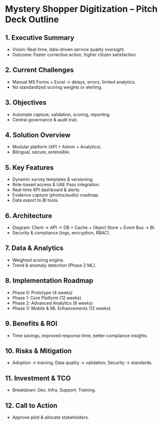 # Mystery Shopper Digitization – Pitch Deck Outline

## 1. Executive Summary
- Vision: Real-time, data-driven service quality oversight.
- Outcome: Faster corrective action, higher citizen satisfaction.

## 2. Current Challenges
- Manual MS Forms + Excel -> delays, errors, limited analytics.
- No standardized scoring weights or alerting.

## 3. Objectives
- Automate capture, validation, scoring, reporting.
- Central governance & audit trail.

## 4. Solution Overview
- Modular platform (API + Admin + Analytics).
- Bilingual, secure, extensible.

## 5. Key Features
- Dynamic survey templates & versioning.
- Role-based access & UAE Pass integration.
- Real-time KPI dashboard & alerts.
- Evidence capture (photos/audio) roadmap.
- Data export to BI tools.

## 6. Architecture
- Diagram: Client -> API -> DB + Cache + Object Store + Event Bus -> BI.
- Security & compliance (logs, encryption, RBAC).

## 7. Data & Analytics
- Weighted scoring engine.
- Trend & anomaly detection (Phase 2 ML).

## 8. Implementation Roadmap
- Phase 0: Prototype (4 weeks)
- Phase 1: Core Platform (12 weeks)
- Phase 2: Advanced Analytics (8 weeks)
- Phase 3: Mobile & ML Enhancements (12 weeks)

## 9. Benefits & ROI
- Time savings, improved response time, better compliance insights.

## 10. Risks & Mitigation
- Adoption -> training; Data quality -> validation; Security -> standards.

## 11. Investment & TCO
- Breakdown: Dev, Infra, Support, Training.

## 12. Call to Action
- Approve pilot & allocate stakeholders.
